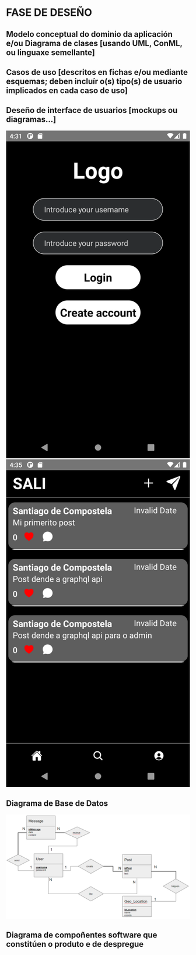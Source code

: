 # FASE DE DESEÑO

## Modelo conceptual do dominio da aplicación e/ou Diagrama de clases [usando UML, ConML, ou linguaxe semellante]

## Casos de uso [descritos en fichas e/ou mediante esquemas; deben incluír o(s) tipo(s) de usuario implicados en cada caso de uso]

## Deseño de interface de usuarios [mockups ou diagramas...]

![Login Screen](../img/LoginScreen.png)
![Home Screen](../img/HomeScreen.png)

## Diagrama de Base de Datos

![Entidade Relación](../img/E-R.png)

## Diagrama de compoñentes software que constitúen o produto e de despregue
